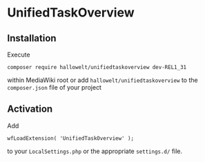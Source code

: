# UnifiedTaskOverview

## Installation
Execute

    composer require hallowelt/unifiedtaskoverview dev-REL1_31
within MediaWiki root or add `hallowelt/unifiedtaskoverview` to the
`composer.json` file of your project

## Activation
Add

    wfLoadExtension( 'UnifiedTaskOverview' );
to your `LocalSettings.php` or the appropriate `settings.d/` file.